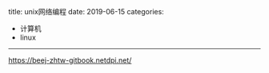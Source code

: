 title: unix网络编程
date: 2019-06-15
categories:
- 计算机
- linux


---





<https://beej-zhtw-gitbook.netdpi.net/>

